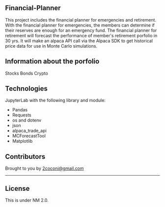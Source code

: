 ## Financial-Planner
This project includes the financial planner for emergencies and retirement.
With the financial planner for emergencies, the members can determine if their reserves are enough for an emergency fund.
The financial planner for retirement will forecast the performance of member's retirement porfolio in 30 yrs. It will make an 
alpaca API call via the Alpaca SDK to get historical price data for use in Monte Carlo simulations.


## Information about the porfolio
Stocks
Bonds
Crypto

## Technologies

JupyterLab with the following library and module:

* Pandas 
* Requests 
* os and dotenv 
* json
* alpaca_trade_api
* MCForecastTool
* Matplotlib





## Contributors


Brought to you by 2coconi@gmail.com

---

## License

This is under NM 2.0.